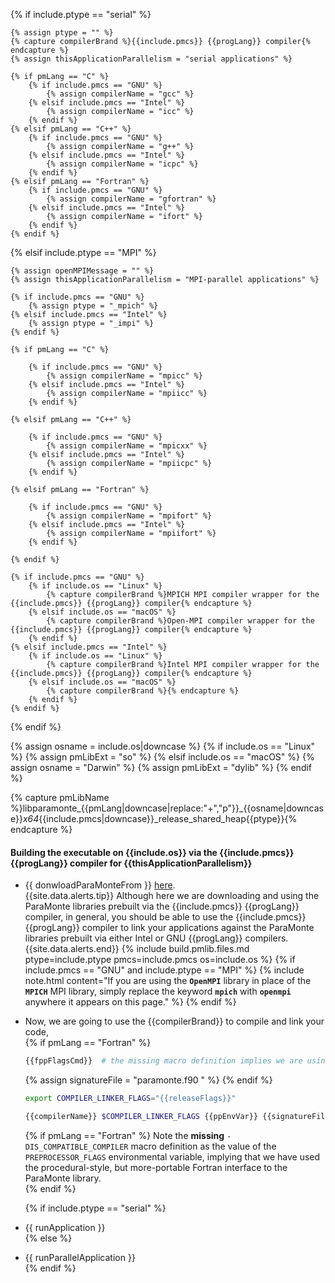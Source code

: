 {% if include.ptype == "serial" %}

    {% assign ptype = "" %}
    {% capture compilerBrand %}{{include.pmcs}} {{progLang}} compiler{% endcapture %}
    {% assign thisApplicationParallelism = "serial applications" %}

    {% if pmLang == "C" %}
        {% if include.pmcs == "GNU" %}
            {% assign compilerName = "gcc" %}
        {% elsif include.pmcs == "Intel" %}
            {% assign compilerName = "icc" %}
        {% endif %}
    {% elsif pmLang == "C++" %}
        {% if include.pmcs == "GNU" %}
            {% assign compilerName = "g++" %}
        {% elsif include.pmcs == "Intel" %}
            {% assign compilerName = "icpc" %}
        {% endif %}
    {% elsif pmLang == "Fortran" %}
        {% if include.pmcs == "GNU" %}
            {% assign compilerName = "gfortran" %}
        {% elsif include.pmcs == "Intel" %}
            {% assign compilerName = "ifort" %}
        {% endif %}
    {% endif %}

{% elsif include.ptype == "MPI" %}

    {% assign openMPIMessage = "" %}
    {% assign thisApplicationParallelism = "MPI-parallel applications" %}

    {% if include.pmcs == "GNU" %}
        {% assign ptype = "_mpich" %}
    {% elsif include.pmcs == "Intel" %}
        {% assign ptype = "_impi" %}
    {% endif %}

    {% if pmLang == "C" %}

        {% if include.pmcs == "GNU" %}
            {% assign compilerName = "mpicc" %}
        {% elsif include.pmcs == "Intel" %}
            {% assign compilerName = "mpiicc" %}
        {% endif %}

    {% elsif pmLang == "C++" %}

        {% if include.pmcs == "GNU" %}
            {% assign compilerName = "mpicxx" %}
        {% elsif include.pmcs == "Intel" %}
            {% assign compilerName = "mpiicpc" %}
        {% endif %}

    {% elsif pmLang == "Fortran" %}

        {% if include.pmcs == "GNU" %}
            {% assign compilerName = "mpifort" %}
        {% elsif include.pmcs == "Intel" %}
            {% assign compilerName = "mpiifort" %}
        {% endif %}

    {% endif %}

    {% if include.pmcs == "GNU" %}
        {% if include.os == "Linux" %}
            {% capture compilerBrand %}MPICH MPI compiler wrapper for the {{include.pmcs}} {{progLang}} compiler{% endcapture %}
        {% elsif include.os == "macOS" %}
            {% capture compilerBrand %}Open-MPI compiler wrapper for the {{include.pmcs}} {{progLang}} compiler{% endcapture %}
        {% endif %}
    {% elsif include.pmcs == "Intel" %}
        {% if include.os == "Linux" %}
            {% capture compilerBrand %}Intel MPI compiler wrapper for the {{include.pmcs}} {{progLang}} compiler{% endcapture %}
        {% elsif include.os == "macOS" %}
            {% capture compilerBrand %}{% endcapture %}
        {% endif %}
    {% endif %}

{% endif %}

{% assign osname = include.os|downcase %}
{% if include.os == "Linux" %}
    {% assign pmLibExt = "so" %}
{% elsif include.os == "macOS" %}
    {% assign osname = "Darwin" %}
    {% assign pmLibExt = "dylib" %}
{% endif %}

{% capture pmLibName %}libparamonte_{{pmLang|downcase|replace:"+","p"}}_{{osname|downcase}}_x64_{{include.pmcs|downcase}}_release_shared_heap{{ptype}}{% endcapture %}

#### Building the executable on {{include.os}} via the {{include.pmcs}} {{progLang}} compiler for **{{thisApplicationParallelism}}**  

-   {{ donwloadParaMonteFrom }} [here]({{site.currentReleaseDownload}}/{{pmLibName}}.tar.gz).  
    {{site.data.alerts.tip}}
    Although here we are downloading and using the ParaMonte libraries prebuilt via the {{include.pmcs}} {{progLang}} compiler, in general, you should be able to use the {{include.pmcs}} {{progLang}} compiler to link your applications against the ParaMonte libraries prebuilt via either Intel or GNU {{progLang}} compilers.
    {{site.data.alerts.end}}
{% include build.pmlib.files.md ptype=include.ptype pmcs=include.pmcs os=include.os %}
    {% if include.pmcs == "GNU" and include.ptype == "MPI" %}
    {% include note.html content="If you are using the **`OpenMPI`** library in place of the **`MPICH`** MPI library, simply replace the keyword **`mpich`** with **`openmpi`** anywhere it appears on this page." %}
    {% endif %}
-   Now, we are going to use the {{compilerBrand}} to compile and link your code,  
    {% if pmLang == "Fortran" %}
    ```bash
    {{fppFlagsCmd}}  # the missing macro definition implies we are using the procedural-style-Fortran interface to the ParaMonte library
    ```  
    {% assign signatureFile = "paramonte.f90 " %}
    {% endif %}
    ```bash
    export COMPILER_LINKER_FLAGS="{{releaseFlags}}"
    ```  
    ```bash
    {{compilerName}} $COMPILER_LINKER_FLAGS {{ppEnvVar}} {{signatureFile}}logfunc.{{progLangExt}} main.{{progLangExt}} {{pmLibName}}.{{pmLibExt}} -o main.exe
    ``` 
    {% if pmLang == "Fortran" %}
    Note the **missing** `-DIS_COMPATIBLE_COMPILER` macro definition as the value of the `PREPROCESSOR_FLAGS` environmental variable, implying that we have used the procedural-style, but more-portable Fortran interface to the ParaMonte library.  
    {% endif %}
    
    {% if include.ptype == "serial" %}
-   {{ runApplication }}  
    {% else %}
-   {{ runParallelApplication }}  
    {% endif %}

